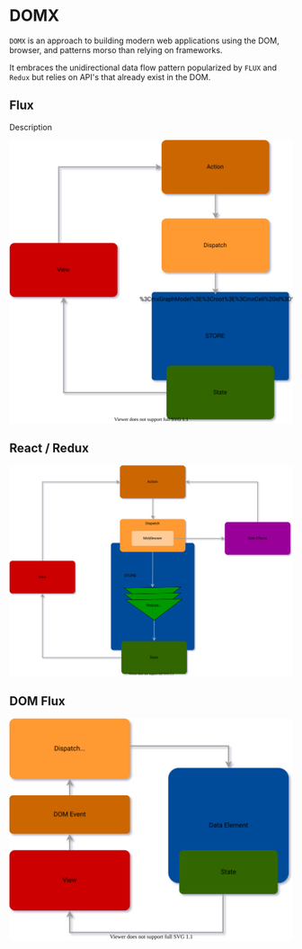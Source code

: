 # DOMX

`DOMX` is an approach to building modern web applications using the DOM, browser,
and patterns morso than relying on frameworks.

It embraces the unidirectional data flow pattern popularized by `FLUX` and `Redux` but
relies on API's that already exist in the DOM.

## Flux
Description

<img src="images/uddf-patterns-flux.svg">


## React / Redux
<img src="images/uddf-patterns-react-redux.svg">


## DOM Flux
<img src="images/uddf-patterns-dom-flux.svg">
